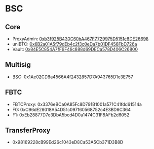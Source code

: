 # BSC
## Core
- ProxyAdmin: [0xb3f925B430C60bA467F7729975D5151c8DE26698](https://bscscan.com/address/0xb3f925B430C60bA467F7729975D5151c8DE26698)
- uniBTC: [0x6B2a01A5f79dEb4c2f3c0eDa7b01DF456FbD726a](https://bscscan.com/address/0x6B2a01A5f79dEb4c2f3c0eDa7b01DF456FbD726a)
- Vault: [0x84E5C854A7fF9F49c888d69DECa578D406C26800](https://bscscan.com/address/0x84E5C854A7fF9F49c888d69DECa578D406C26800)

## Multisig
- BSC: 0x1Ae02CD8a4566A4f2432857D7A943765D1e3E757

## FBTC
- FBTCProxy: 0x3376eBCa0A85Fc8D791B1001a571C41fdd61514a
- F0: 0xC96dE26018A54D51c097160568752c4E3BD6C364
- F1: 0xEb28877D7e3DbA5bcd4D0a1474C31F8AFb2d6052

## TransferProxy
- 0x98169228cB99Ed26c1043eD8Ca53A5Cb371D3B8D
